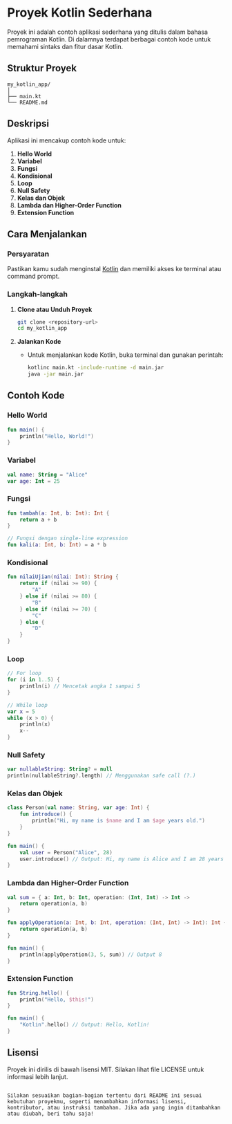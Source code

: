 # Proyek Kotlin Sederhana

Proyek ini adalah contoh aplikasi sederhana yang ditulis dalam bahasa pemrograman Kotlin. Di dalamnya terdapat berbagai contoh kode untuk memahami sintaks dan fitur dasar Kotlin.

## Struktur Proyek

```
my_kotlin_app/
│
├── main.kt
└── README.md
```

## Deskripsi

Aplikasi ini mencakup contoh kode untuk:

1. **Hello World**
2. **Variabel**
3. **Fungsi**
4. **Kondisional**
5. **Loop**
6. **Null Safety**
7. **Kelas dan Objek**
8. **Lambda dan Higher-Order Function**
9. **Extension Function**

## Cara Menjalankan

### Persyaratan

Pastikan kamu sudah menginstal [Kotlin](https://kotlinlang.org/docs/command-line.html) dan memiliki akses ke terminal atau command prompt.

### Langkah-langkah

1. **Clone atau Unduh Proyek**
   ```bash
   git clone <repository-url>
   cd my_kotlin_app
   ```

2. **Jalankan Kode**
   - Untuk menjalankan kode Kotlin, buka terminal dan gunakan perintah:
     ```bash
     kotlinc main.kt -include-runtime -d main.jar
     java -jar main.jar
     ```

## Contoh Kode

### Hello World

```kotlin
fun main() {
    println("Hello, World!")
}
```

### Variabel

```kotlin
val name: String = "Alice"
var age: Int = 25
```

### Fungsi

```kotlin
fun tambah(a: Int, b: Int): Int {
    return a + b
}

// Fungsi dengan single-line expression
fun kali(a: Int, b: Int) = a * b
```

### Kondisional

```kotlin
fun nilaiUjian(nilai: Int): String {
    return if (nilai >= 90) {
        "A"
    } else if (nilai >= 80) {
        "B"
    } else if (nilai >= 70) {
        "C"
    } else {
        "D"
    }
}
```

### Loop

```kotlin
// For loop
for (i in 1..5) {
    println(i) // Mencetak angka 1 sampai 5
}

// While loop
var x = 5
while (x > 0) {
    println(x)
    x--
}
```

### Null Safety

```kotlin
var nullableString: String? = null
println(nullableString?.length) // Menggunakan safe call (?.)
```

### Kelas dan Objek

```kotlin
class Person(val name: String, var age: Int) {
    fun introduce() {
        println("Hi, my name is $name and I am $age years old.")
    }
}

fun main() {
    val user = Person("Alice", 28)
    user.introduce() // Output: Hi, my name is Alice and I am 28 years old.
}
```

### Lambda dan Higher-Order Function

```kotlin
val sum = { a: Int, b: Int, operation: (Int, Int) -> Int ->
    return operation(a, b)
}

fun applyOperation(a: Int, b: Int, operation: (Int, Int) -> Int): Int {
    return operation(a, b)
}

fun main() {
    println(applyOperation(3, 5, sum)) // Output 8
}
```

### Extension Function

```kotlin
fun String.hello() {
    println("Hello, $this!")
}

fun main() {
    "Kotlin".hello() // Output: Hello, Kotlin!
}
```

## Lisensi

Proyek ini dirilis di bawah lisensi MIT. Silakan lihat file LICENSE untuk informasi lebih lanjut.

```

Silakan sesuaikan bagian-bagian tertentu dari README ini sesuai kebutuhan proyekmu, seperti menambahkan informasi lisensi, kontributor, atau instruksi tambahan. Jika ada yang ingin ditambahkan atau diubah, beri tahu saja!
